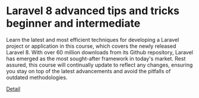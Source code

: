 # Laravel 8 advanced tips and tricks beginner and intermediate

Learn the latest and most efficient techniques for developing a Laravel project or application in this course, which covers the newly released Laravel 8. With over 60 million downloads from its Github repository, Laravel has emerged as the most sought-after framework in today's market. Rest assured, this course will continually update to reflect any changes, ensuring you stay on top of the latest advancements and avoid the pitfalls of outdated methodologies. 

[Detail](https://eduitfree.com/courses/laravel-8-advanced-tips-and-tricks-beginner-and-intermediate)